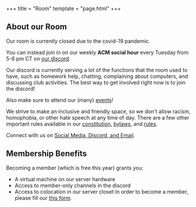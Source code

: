 +++
title = "Room"
template = "page.html"
+++

## About our Room
Our room is currently closed due to the covid-19 pandemic.

You can instead join in on our weekly **ACM social hour** every Tuesday from 5-6 pm CT on [our discord](https://discord.gg/Uzt3adQ).

Our discord is currently serving a lot of the functions that the room used to have, such as homework help, chatting, complaining about computers, and discussing club activities. The best way to get involved right now is to join the discord!

Also make sure to attend our (many) [events](/events)!

We strive to make an inclusive and friendly space, so we don't allow racism, homophobia, or other hate speech at any time of day. There are a few other important rules available in our [constitution](/static/constitution.pdf), [bylaws](/static/bylaws.pdf), and [rules](/static/rules.pdf).

Connect with us on [Social Media, Discord, and Email](/contact).

## Membership Benefits

Becoming a member (which is free this year) grants you:
 - A virtual machine on our server hardware
 - Access to member-only channels in the discord
 - Access to colocation in our server closet 
In order to become a member, please fill our [this form](https://z.umn.edu/membership).

<!--
One of the most important resources ACM provides to students at and around the University of Minnesota is our club room: Keller Hall room 2-204. This space is configured to serve as a lounge and study area. Many ACM members spend a lot of their free time in this space: hanging out, working on projects, or chatting. **Generally, the best way to get involved with the group beyond events is to spend time in/around the club room**. If you're interested in getting more involved, drop by any time people are usually around during most times of day during the year. 

**Open Houses** are 15:00-17:00 on Tuesdays in our club room, Keller 2-204. This is a low-key general-meeting-like time that is a great opportunity for people interested in learning more and joining to drop by.


## What happens in the Room?

Between 8AM and 3PM you might find our members
 - Studying for class on their own or together
 - Working on group projects
 - Working on side projects unrelated to class
 - Doing their homework
 - Organizing a food run to restaurants near campus
 - Listening to `lofi hip hop radio - beats to relax/study to` on the room audio equipment
 - Whiteboarding ideas for their classes or projects
 - Chatting about whatever strikes their fancy

After 3PM and on weekends you might find our members
 - Studying or working on projects if we're coming up on finals
 - Watching Star Trek on the TV
 - Tinkering with computer hardware
 - Playing video games on the Battlestation's GTX 1080Ti or using it to run our Oculus Rift
 - Napping

There are no hard-and-fast rules on what activities are allowed when, but this is more-or-less representative. Some days the room lights might be off, some days the space might be taken over by a study group preparing for an upcoming final, and some days we might be watching Westworld at one in the morning.

We strive to make our room an inclusive and friendly space, so we don't allow racism, homophobia, or other hate speech at any time of day. There are a few other important rules posted around the space, and available in our [constitution](/static/constitution.pdf), [bylaws](/static/bylaws.pdf), and [rules](/static/rules.pdf).

## Membership Benefits

In general, **membership is not required to use the room** if someone is already in there. However membership (and an active UMN UCard) is required for the following:
 - Checking out assets from our hardware lab
 - Checking out our Mac Mini or iPad
 - Being granted an account on our server hardware
 - Checking out [books from our club library](https://docs.google.com/spreadsheets/d/1E41HMi-UMuuOjOiDlHnmpadpqBOudx8P2hRbqV7zZOo/edit?usp=sharing)
 - Being granted access to the room via your UCard

We'd like it (although we don't really enforce it) if you became a member to use the fridge.
-->
